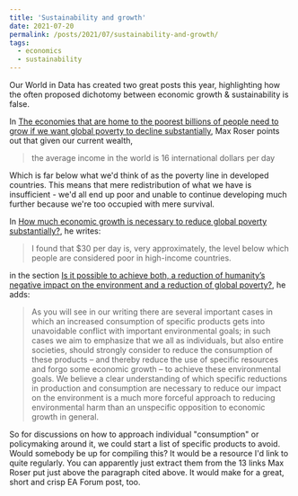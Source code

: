 ```yaml
---
title: 'Sustainability and growth'
date: 2021-07-20
permalink: /posts/2021/07/sustainability-and-growth/
tags:
  - economics
  - sustainability
---
```


Our World in Data has created two great posts this year, highlighting how the often proposed dichotomy between economic growth & sustainability is false.

In [The economies that are home to the poorest billions of people need to grow if we want global poverty to decline substantially](https://ourworldindata.org/poverty-growth-needed), Max Roser points out that given our current wealth,

> the average income in the world is 16 international dollars per day

Which is far below what we'd think of as the poverty line in developed countries. This means that mere redistribution of what we have is insufficient - we'd all end up poor and unable to continue developing much further because we're too occupied with mere survival. 

In [How much economic growth is necessary to reduce global poverty substantially?](https://ourworldindata.org/poverty-minimum-growth-needed), he writes:

> I found that $30 per day is, very approximately, the level below which people are considered poor in high-income countries.

in the section [Is it possible to achieve both, a reduction of humanity’s negative impact on the environment and a reduction of global poverty?](https://ourworldindata.org/poverty-minimum-growth-needed#is-it-possible-to-achieve-both-a-reduction-of-humanity-s-negative-impact-on-the-environment-and-a-reduction-of-global-poverty), he adds:

> As you will see in our writing there are several important cases in which an increased consumption of specific products gets into unavoidable conflict with important environmental goals; in such cases we aim to emphasize that we all as individuals, but also entire societies, should strongly consider to reduce the consumption of these products – and thereby reduce the use of specific resources and forgo some economic growth – to achieve these environmental goals. We believe a clear understanding of which specific reductions in production and consumption are necessary to reduce our impact on the environment is a much more forceful approach to reducing environmental harm than an unspecific opposition to economic growth in general.

So for discussions on how to approach individual "consumption" or policymaking around it, we could start a list of specific products to avoid. Would somebody be up for compiling this? It would be a resource I'd link to quite regularly. You can apparently just extract them from the 13 links Max Roser put just above the paragraph cited above. It would make for a great, short and crisp EA Forum post, too.
